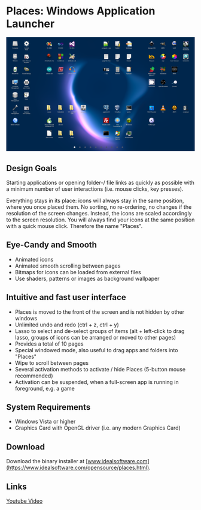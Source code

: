 # Places: Windows Application Launcher

![Screenshot](screenshot_small.png)

## Design Goals
Starting applications or opening folder-/ file links as quickly as possible with a minimum number of user interactions (i.e. mouse clicks, key presses).

Everything stays in its place: icons will always stay in the same position, where you once placed them. No sorting, no re-ordering, no changes if the resolution of the screen changes. Instead, the icons are scaled accordingly to the screen resolution. You will always find your icons at the same position with a quick mouse click. Therefore the name "Places".

## Eye-Candy and Smooth
 - Animated icons
 - Animated smooth scrolling between pages
 - Bitmaps for icons can be loaded from external files
 - Use shaders, patterns or images as background wallpaper
    
## Intuitive and fast user interface
 - Places is moved to the front of the screen and is not hidden by other windows
 - Unlimited undo and redo (ctrl + z, ctrl + y)
 - Lasso to select and de-select groups of items (alt + left-click to drag lasso, groups of icons can be arranged or moved to other pages)
 - Provides a total of 10 pages
 - Special windowed mode, also useful to drag apps and folders into "Places"
 - Wipe to scroll between pages
 - Several activation methods to activate / hide Places (5-button mouse recommended)
 - Activation can be suspended, when a full-screen app is running in foreground, e.g. a game

## System Requirements
 - Windows Vista or higher
 - Graphics Card with OpenGL driver (i.e. any modern Graphics Card)

## Download
Download the binary installer at [www.idealsoftware.com](https://www.idealsoftware.com/opensource/places.html).

## Links
[Youtube Video](https://youtu.be/onOWVSTzzqM)
